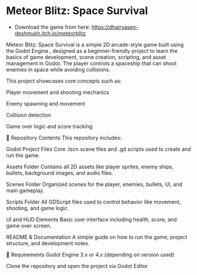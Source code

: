 # Meteor Blitz: Space Survival



- Download the game from here: https://dhairyasen-deshmukh.itch.io/meteorblitz
  
Meteor Blitz: Space Survival is a simple 2D arcade-style game built using the Godot Engine
, designed as a beginner-friendly project to learn the basics of game development, scene creation, scripting, and asset management in Godot. The player controls a spaceship that can shoot enemies in space while avoiding collisions.

This project showcases core concepts such as:

Player movement and shooting mechanics

Enemy spawning and movement

Collision detection

Game over logic and score tracking

📁 Repository Contents
This repository includes:

Godot Project Files
Core .tscn scene files and .gd scripts used to create and run the game.

Assets Folder
Contains all 2D assets like player sprites, enemy ships, bullets, background images, and audio files.

Scenes Folder
Organized scenes for the player, enemies, bullets, UI, and main gameplay.

Scripts Folder
All GDScript files used to control behavior like movement, shooting, and game logic.

UI and HUD Elements
Basic user interface including health, score, and game over screen.

README & Documentation
A simple guide on how to run the game, project structure, and development notes.

🔧 Requirements
Godot Engine 3.x or 4.x (depending on version used)

Clone the repository and open the project via Godot Editor
